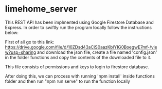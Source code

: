 # limehome_server

This REST API has been implmented using Google Firestore Database and Express. In order to swiftly run the program locally follow the instructions below:

First of all go to this link: https://drive.google.com/file/d/10ZDsd43aCiS0aazKblYIG0BoegwE7mf-/view?usp=sharing
and download the json file, create a file named 'config.json' in the folder functions and copy the contents of the downloaded file to it.

This file consists of permissions and keys to login to firestore database.

After doing this, we can process with running 'npm install' inside functions folder and then run 
"npm run serve" to run the function locally
